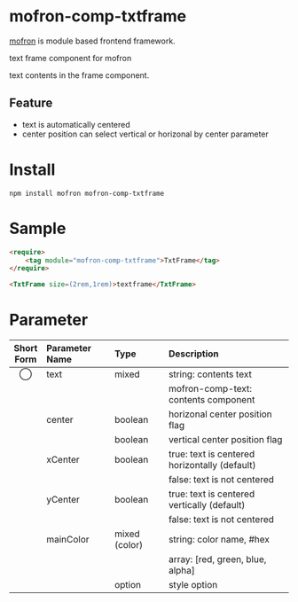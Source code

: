 # mofron-comp-txtframe
[mofron](https://mofron.github.io/mofron/) is module based frontend framework.

text frame component for mofron

text contents in the frame component.

## Feature
 - text is automatically centered
 - center position can select vertical or horizonal by center parameter

# Install
```
npm install mofron mofron-comp-txtframe
```

# Sample
```html
<require>
    <tag module="mofron-comp-txtframe">TxtFrame</tag>
</require>

<TxtFrame size=(2rem,1rem)>textframe</TxtFrame>
```

# Parameter

| Short<br>Form | Parameter Name | Type | Description |
|:-------------:|:---------------|:-----|:------------|
| ◯  | text | mixed | string: contents text |
| | | | mofron-comp-text: contents component |
| | center | boolean | horizonal center position flag |
| | | boolean | vertical center position flag |
| | xCenter | boolean | true: text is centered horizontally (default) |
| | | | false: text is not centered |
| | yCenter | boolean | true: text is centered vertically (default) |
| | | | false: text is not centered |
| | mainColor | mixed (color) | string: color name, #hex |
| | | | array: [red, green, blue, alpha] |
| | | option | style option |


